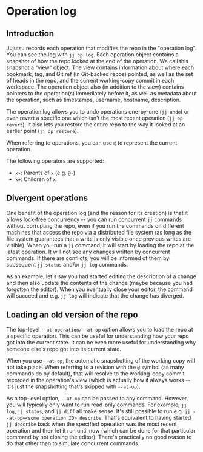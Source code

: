 # Operation log


## Introduction

Jujutsu records each operation that modifies the repo in the "operation log".
You can see the log with `jj op log`. Each operation object contains a snapshot
of how the repo looked at the end of the operation. We call this snapshot a
"view" object. The view contains information about where each bookmark, tag, and
Git ref (in Git-backed repos) pointed, as well as the set of heads in the repo,
and the current working-copy commit in each workspace. The operation object also
(in addition to the view) contains pointers to the operation(s) immediately
before it, as well as metadata about the operation, such as timestamps,
username, hostname, description.

The operation log allows you to undo operations one-by-one (`jj undo`) or even
revert a specific one which isn't the most recent operation (`jj op revert`). It
also lets you restore the entire repo to the way it looked at an earlier point
(`jj op restore`).

When referring to operations, you can use `@` to represent the current
operation.

The following operators are supported:

* `x-`: Parents of `x` (e.g. `@-`)
* `x+`: Children of `x`


## Divergent operations

One benefit of the operation log (and the reason for its creation) is that it
allows lock-free concurrency -- you can run concurrent `jj` commands without
corrupting the repo, even if you run the commands on different machines that
access the repo via a distributed file system (as long as the file system
guarantees that a write is only visible once previous writes are visible). When
you run a `jj` command, it will start by loading the repo at the latest
operation. It will not see any changes written by concurrent commands. If there
are conflicts, you will be informed of them by subsequent `jj status` and/or
`jj log` commands.

As an example, let's say you had started editing the description of a change and
then also update the contents of the change (maybe because you had forgotten the
editor). When you eventually close your editor, the command will succeed and
e.g. `jj log` will indicate that the change has diverged.


## Loading an old version of the repo

The top-level `--at-operation/--at-op` option allows you to load the repo at a
specific operation. This can be useful for understanding how your repo got into
the current state. It can be even more useful for understanding why someone
else's repo got into its current state.

When you use `--at-op`, the automatic snapshotting of the working copy will not
take place. When referring to a revision with the `@` symbol (as many commands
do by default), that will resolve to the working-copy commit recorded in the
operation's view (which is actually how it always works -- it's just the
snapshotting that's skipped with `--at-op`).

As a top-level option, `--at-op` can be passed to any command. However, you
will typically only want to run read-only commands. For example, `jj log`,
`jj status`, and `jj diff` all make sense. It's still possible to run e.g.
`jj --at-op=<some operation ID> describe`. That's equivalent to having started
`jj describe` back when the specified operation was the most recent operation
and then let it run until now (which can be done for that particular command by
not closing the editor). There's practically no good reason to do that other
than to simulate concurrent commands.
